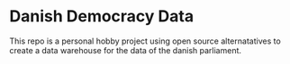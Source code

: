 # Danish Democracy Data

This repo is a personal hobby project using open source alternatatives to create a data warehouse for the data of the danish parliament.
